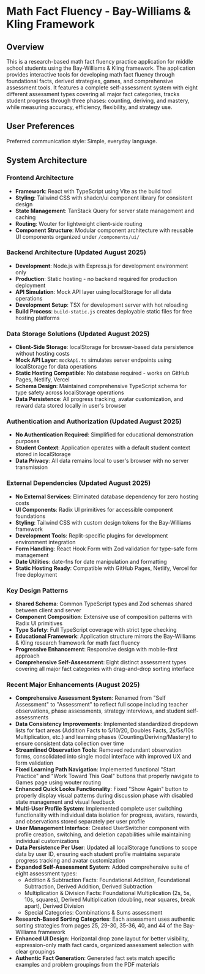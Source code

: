 # Math Fact Fluency - Bay-Williams & Kling Framework

## Overview

This is a research-based math fact fluency practice application for middle school students using the Bay-Williams & Kling framework. The application provides interactive tools for developing math fact fluency through foundational facts, derived strategies, games, and comprehensive assessment tools. It features a complete self-assessment system with eight different assessment types covering all major fact categories, tracks student progress through three phases: counting, deriving, and mastery, while measuring accuracy, efficiency, flexibility, and strategy use.

## User Preferences

Preferred communication style: Simple, everyday language.

## System Architecture

### Frontend Architecture
- **Framework**: React with TypeScript using Vite as the build tool
- **Styling**: Tailwind CSS with shadcn/ui component library for consistent design
- **State Management**: TanStack Query for server state management and caching
- **Routing**: Wouter for lightweight client-side routing
- **Component Structure**: Modular component architecture with reusable UI components organized under `/components/ui/`

### Backend Architecture (Updated August 2025)
- **Development**: Node.js with Express.js for development environment only
- **Production**: Static hosting - no backend required for production deployment
- **API Simulation**: Mock API layer using localStorage for all data operations
- **Development Setup**: TSX for development server with hot reloading
- **Build Process**: `build-static.js` creates deployable static files for free hosting platforms

### Data Storage Solutions (Updated August 2025)
- **Client-Side Storage**: localStorage for browser-based data persistence without hosting costs
- **Mock API Layer**: `mockApi.ts` simulates server endpoints using localStorage for data operations
- **Static Hosting Compatible**: No database required - works on GitHub Pages, Netlify, Vercel
- **Schema Design**: Maintained comprehensive TypeScript schema for type safety across localStorage operations
- **Data Persistence**: All progress tracking, avatar customization, and reward data stored locally in user's browser

### Authentication and Authorization (Updated August 2025)
- **No Authentication Required**: Simplified for educational demonstration purposes
- **Student Context**: Application operates with a default student context stored in localStorage
- **Data Privacy**: All data remains local to user's browser with no server transmission

### External Dependencies (Updated August 2025)
- **No External Services**: Eliminated database dependency for zero hosting costs
- **UI Components**: Radix UI primitives for accessible component foundations
- **Styling**: Tailwind CSS with custom design tokens for the Bay-Williams framework
- **Development Tools**: Replit-specific plugins for development environment integration
- **Form Handling**: React Hook Form with Zod validation for type-safe form management
- **Date Utilities**: date-fns for date manipulation and formatting
- **Static Hosting Ready**: Compatible with GitHub Pages, Netlify, Vercel for free deployment

### Key Design Patterns
- **Shared Schema**: Common TypeScript types and Zod schemas shared between client and server
- **Component Composition**: Extensive use of composition patterns with Radix UI primitives
- **Type Safety**: Full TypeScript coverage with strict type checking
- **Educational Framework**: Application structure mirrors the Bay-Williams & Kling research framework for math fact fluency
- **Progressive Enhancement**: Responsive design with mobile-first approach
- **Comprehensive Self-Assessment**: Eight distinct assessment types covering all major fact categories with drag-and-drop sorting interface

### Recent Major Enhancements (August 2025)
- **Comprehensive Assessment System**: Renamed from "Self Assessment" to "Assessment" to reflect full scope including teacher observations, phase assessments, strategy interviews, and student self-assessments
- **Data Consistency Improvements**: Implemented standardized dropdown lists for fact areas (Addition Facts to 5/10/20, Doubles Facts, 2s/5s/10s Multiplication, etc.) and learning phases (Counting/Deriving/Mastery) to ensure consistent data collection over time
- **Streamlined Observation Tools**: Removed redundant observation forms, consolidated into single modal interface with improved UX and form validation
- **Fixed Learning Path Navigation**: Implemented functional "Start Practice" and "Work Toward This Goal" buttons that properly navigate to Games page using wouter routing
- **Enhanced Quick Looks Functionality**: Fixed "Show Again" button to properly display visual patterns during discussion phase with disabled state management and visual feedback
- **Multi-User Profile System**: Implemented complete user switching functionality with individual data isolation for progress, avatars, rewards, and observations stored separately per user profile
- **User Management Interface**: Created UserSwitcher component with profile creation, switching, and deletion capabilities while maintaining individual customizations
- **Data Persistence Per User**: Updated all localStorage functions to scope data by user ID, ensuring each student profile maintains separate progress tracking and avatar customization
- **Expanded Self-Assessment System**: Added comprehensive suite of eight assessment types:
  - Addition & Subtraction Facts: Foundational Addition, Foundational Subtraction, Derived Addition, Derived Subtraction
  - Multiplication & Division Facts: Foundational Multiplication (2s, 5s, 10s, squares), Derived Multiplication (doubling, near squares, break apart), Derived Division
  - Special Categories: Combinations & Sums assessment
- **Research-Based Sorting Categories**: Each assessment uses authentic sorting strategies from pages 25, 29-30, 35-36, 40, and 44 of the Bay-Williams framework
- **Enhanced UI Design**: Horizontal drop zone layout for better visibility, expression-only math fact cards, organized assessment selection with clear groupings
- **Authentic Fact Generation**: Generated fact sets match specific examples and problem groupings from the PDF materials